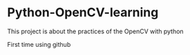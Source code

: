 # Python-OpenCV-learning
This project is about the practices of the OpenCV with python

First time using github
